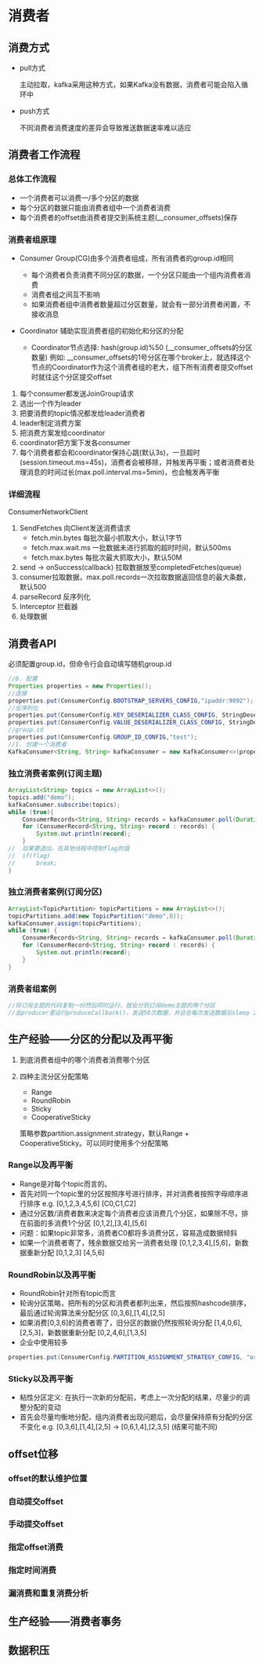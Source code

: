 # 消费者

## 消费方式

- pull方式

    主动拉取，kafka采用这种方式，如果Kafka没有数据，消费者可能会陷入循环中

- push方式

    不同消费者消费速度的差异会导致推送数据速率难以适应

## 消费者工作流程

### **总体工作流程**

- 一个消费者可以消费一/多个分区的数据
- 每个分区的数据只能由消费者组中一个消费者消费
- 每个消费者的offset由消费者提交到系统主题(__consumer_offsets)保存

### **消费者组原理**

- Consumer Group(CG)由多个消费者组成，所有消费者的group.id相同
  - 每个消费者负责消费不同分区的数据，一个分区只能由一个组内消费者消费
  - 消费者组之间互不影响
  - 如果消费者组中消费者数量超过分区数量，就会有一部分消费者闲置，不接收消息

- Coordinator 辅助实现消费者组的初始化和分区的分配
  - Coordinator节点选择: hash(group.id)%50 (\__consumer_offsets的分区数量) 例如: __consumer_offsets的1号分区在哪个broker上，就选择这个节点的Coordinator作为这个消费者组的老大，组下所有消费者提交offset时就往这个分区提交offset

1. 每个consumer都发送JoinGroup请求
2. 选出一个作为leader
3. 把要消费的topic情况都发给leader消费者
4. leader制定消费方案
5. 把消费方案发给coordinator
6. coordinator把方案下发各consumer
7. 每个消费者都会和coordinator保持心跳(默认3s)，一旦超时(session.timeout.ms=45s)，消费者会被移除，并触发再平衡；或者消费者处理消息的时间过长(max.poll.interval.ms=5min)，也会触发再平衡

### 详细流程

ConsumerNetworkClient

1. SendFetches 向Client发送消费请求
    - fetch.min.bytes 每批次最小抓取大小，默认1字节
    - fetch.max.wait.ms 一批数据未进行抓取的超时时间，默认500ms
    - fetch.max.bytes 每批次最大抓取大小，默认50M
2. send -> onSuccess(callback) 拉取数据放至completedFetches(queue)
3. consumer拉取数据，max.poll.records一次拉取数据返回信息的最大条数，默认500
4. parseRecord 反序列化
5. Interceptor 拦截器
6. 处理数据

## 消费者API

必须配置group.id，但命令行会自动填写随机group.id

```java
//0. 配置
Properties properties = new Properties();
//连接
properties.put(ConsumerConfig.BOOTSTRAP_SERVERS_CONFIG,"ipaddr:9092");
//反序列化
properties.put(ConsumerConfig.KEY_DESERIALIZER_CLASS_CONFIG, StringDeserializer.class.getName());
properties.put(ConsumerConfig.VALUE_DESERIALIZER_CLASS_CONFIG, StringDeserializer.class.getName());
//group.id
properties.put(ConsumerConfig.GROUP_ID_CONFIG,"test");
//1. 创建一个消费者
KafkaConsumer<String, String> kafkaConsumer = new KafkaConsumer<>(properties);
```

### **独立消费者案例(订阅主题)**

```java
ArrayList<String> topics = new ArrayList<>();
topics.add("demo");
kafkaConsumer.subscribe(topics);
while (true){
    ConsumerRecords<String, String> records = kafkaConsumer.poll(Duration.ofSeconds(1));
    for (ConsumerRecord<String, String> record : records) {
        System.out.println(record);
    }
//  如果要退出，在其他线程中控制flag的值
//  if(flag)
//      break;
}
```

### **独立消费者案例(订阅分区)**

```java
ArrayList<TopicPartition> topicPartitions = new ArrayList<>();
topicPartitions.add(new TopicPartition("demo",0));
kafkaConsumer.assign(topicPartitions);
while (true) {
    ConsumerRecords<String, String> records = kafkaConsumer.poll(Duration.ofSeconds(1));
    for (ConsumerRecord<String, String> record : records) {
        System.out.println(record);
    }
}
```

### **消费者组案例**

```java
//将订阅主题的代码复制一份然后同时运行，就会分别订阅demo主题的两个分区
//去producer里运行produceCallback()，发送50次数据，并且在每次发送数据后sleep 1ms，使得数据被发往不同分区，观察结果
```

## 生产经验——分区的分配以及再平衡

1. 到底消费者组中的哪个消费者消费哪个分区
2. 四种主流分区分配策略
    - Range
    - RoundRobin
    - Sticky
    - CooperativeSticky

    策略参数partition.assignment.strategy，默认Range + CooperativeSticky。可以同时使用多个分配策略

### **Range以及再平衡**

- Range是对每个topic而言的。
- 首先对同一个topic里的分区按照序号进行排序，并对消费者按照字母顺序进行排序 e.g. [0,1,2,3,4,5,6] [C0,C1,C2]
- 通过分区数/消费者数来决定每个消费者应该消费几个分区，如果除不尽，排在前面的多消费1个分区 [0,1,2],[3,4],[5,6]
- 问题：如果topic非常多，消费者C0都将多消费分区，容易造成数据倾斜
- 如果一个消费者寄了，残余数据交给另一消费者处理 [0,1,2,3,4],[5,6]，新数据重新分配 [0,1,2,3] [4,5,6]

### **RoundRobin以及再平衡**

- RoundRobin针对所有topic而言
- 轮询分区策略，把所有的分区和消费者都列出来，然后按照hashcode排序，最后通过轮询算法来分配分区 [0,3,6],[1,4],[2,5]
- 如果消费[0,3,6]的消费者寄了，旧分区的数据仍然按照轮询分配 [1,4,0,6],[2,5,3]，新数据重新分配 [0,2,4,6],[1,3,5]
- 企业中使用较多

```java
properties.put(ConsumerConfig.PARTITION_ASSIGNMENT_STRATEGY_CONFIG, "org.apach.kafka.clients.consumer.RoundRobinAssignor");
```

### **Sticky以及再平衡**

- 粘性分区定义: 在执行一次新的分配前，考虑上一次分配的结果，尽量少的调整分配的变动
- 首先会尽量均衡地分配，组内消费者出现问题后，会尽量保持原有分配的分区不变化 e.g. [0,3,6],[1,4],[2,5] -> [0,6,1,4],[2,3,5] (结果可能不同)

## offset位移

### **offset的默认维护位置**

### **自动提交offset**

### **手动提交offset**

### **指定offset消费**

### **指定时间消费**

### **漏消费和重复消费分析**

## 生产经验——消费者事务

## 数据积压
